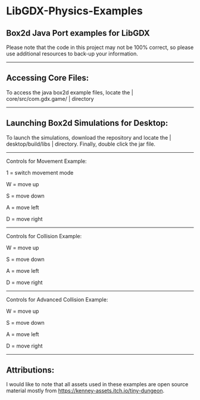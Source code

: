 # LibGDX-Physics-Examples
Box2d Java Port examples for LibGDX
-

Please note that the code in this project may not be 100% correct, so please use additional resources to back-up your information.

---------------

Accessing Core Files:
-

To access the java box2d example files, locate the | core/src/com.gdx.game/ | directory

---------------

Launching Box2d Simulations for Desktop:
-

To launch the simulations, download the repository and locate the | desktop/build/libs | directory. Finally, double click the jar file. 

--------------

Controls for Movement Example:

1 = switch movement mode

W = move up

S = move down

A = move left

D = move right

-------------

Controls for Collision Example:

W = move up

S = move down

A = move left

D = move right

-------------

Controls for Advanced Collision Example:

W = move up

S = move down

A = move left

D = move right

------------

Attributions:
-

I would like to note that all assets used in these examples are open source material mostly from https://kenney-assets.itch.io/tiny-dungeon.

